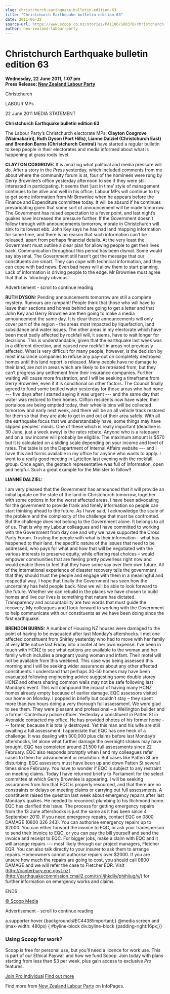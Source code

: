 ```yaml
---
slug: christchurch-earthquake-bulletin-edition-63
title: "Christchurch Earthquake bulletin edition 63"
date: 2011-06-22
source-url: https://www.scoop.co.nz/stories/PA1106/S00370/christchurch-earthquake-bulletin-edition-63.htm
author: new-zealand-labour-party
---
```

Christchurch Earthquake bulletin edition 63
===========================================

**Wednesday, 22 June 2011, 1:07 pm**  
**Press Release: [New Zealand Labour Party](https://info.scoop.co.nz/New_Zealand_Labour_Party)**

Christchurch

LABOUR MPs  

22 June 2011 MEDIA STATEMENT

**Christchurch Earthquake bulletin edition 63**

The Labour Party’s Christchurch electorate MPs, **Clayton Cosgrove (Waimakariri), Ruth Dyson (Port Hills), Lianne Dalziel (Christchurch East) and Brendon Burns (Christchurch Central)** have started a regular bulletin to keep people in their electorates and media informed about what is happening at grass roots level.

**CLAYTON COSGROVE:** It is amazing what political and media pressure will do. After a story in the _Press_ yesterday, which included comments from me about where the community forum is at, four of the nominees were rung by Gerry Brownlee’s office yesterday afternoon to see if they were still interested in participating. It seems that ‘just in time’ style of management continues to be alive and well in his office. Labour MPs will continue to try to get some information from Mr Brownlee when he appears before the Finance and Expenditure committee today. It will be absurd if he continues prevaricating given that some sort of announcement will be made tomorrow. The Government has raised expectation to a fever point, and last night’s quakes have increased the pressure further. If the Government doesn’t follow through with announcements tomorrow, morale in Christchurch will sink to its lowest ebb. John Key says he has had land mapping information for some time, and there is no reason that such information can’t be released, apart from perhaps financial details. At the very least the Government must outline a clear plan for allowing people to get their lives back. Communication throughout this period has been dismal. Some would say abysmal. The Government still hasn’t got the message that our constituents are smart. They can cope with technical information, and they can cope with bad news. Even bad news will allow them to start planning. Lack of information is driving people to the edge. Mr Brownlee must agree that that is ‘blindingly obvious’.

Advertisement - scroll to continue reading





**RUTH DYSON:** Pending announcements tomorrow are still a complete mystery. Rumours are rampant! People think that those who will have to leave their sections and homes behind are going to get a letter and that John Key and Gerry Brownlee are then going to make a media announcement the same day. It is clear these announcements will only cover part of the region - the areas most impacted by liquefaction, land subsidance and water issues. The other areas in my electorate which have been most badly affected by rockfall will, it seems, have to wait longer for decisions. This is understandable, given that the earthquake last week was in a different direction, and caused new rockfall in areas not previously affected. What is very difficult for many people, however, is the decision by most insurance companies to refuse any pay-out on completely destroyed homes until this land report is released. Many people have no damage to their land, are not in areas which are likely to be retreated from, but they can’t progress any settlement from their insurance companies. Further waiting will cause more frustration, and I will be seeking a timeframe from Gerry Brownlee, even if it is conditional on other factors. The Council finally agreed to fund some bottled water yesterday for those areas who had none --- five days after I started saying it was urgent --- and the same day that water was restored to their homes. Clifton residents now have water, their portaloos are being emptied today, their wheelie bins will be collected tomorrow and early next week, and there will be an all vehicle track restored for them so that they are able to get in and out of their area safely. With all the earthquake focus that we understandably have, some things may have slipped peoples' minds. One of these which is really important (deadline is 30 June, just a week away) is the rates rebate. Anyone who is a ratepayer and on a low income will probably be eligible. The maximum amount is $570 but it is calculated on a sliding scale depending on your income and level of rates. The table is on the Department of Internal Affairs website --- and I have this and forms available in my office for anyone who wants to apply. I went to a really good meeting in Lyttelton last evening with the rockfall group. Once again, the geotech representative was full of information, open and helpful. Such a great example for the Minister to follow!!

**LIANNE DALZIEL:**

I am very pleased that the Government has announced that it will provide an initial update on the state of the land in Christchurch tomorrow, together with some options in for the worst affected areas. I have been advocating for the government to provide frank and timely information so people can start thinking ahead to the future. As I have said, I acknowledge the scale of the problem and the complexity of the challenge that must be confronted. But the challenge does not belong to the Government alone. It belongs to all of us. That is why my Labour colleagues and I have committed to working with the Government from day one and why we have supported the Cross Party Forum. Trusting the people with what is their information – what has happened to their land, the specific nature of the issues that need to be addressed, who pays for what and how that will be negotiated with the various interests to preserve equity, while offering real choices – would empower communities that are feeling pretty powerless right now and would enable them to feel that they have some say over their own future. All of the international experience of disaster recovery tells the government that they should trust the people and engage with them in a meaningful and respectful way. I hope that finally the Government has seen how the uncertainty has held people back. Now we will be able to look forward to the future. Whether we can rebuild in the places we have chosen to build homes and live our lives is something that nature has dictated. Transparency and accountability are two words that must guide the recovery. My colleagues and I look forward to working with the Government to help communicate with our constituents as we have been doing since the first earthquake.

**BRENDON BURNS:** A number of Housing NZ houses were damaged to the point of having to be evacuated after last Monday’s aftershocks. I met one affected constituent from Shirley yesterday who had to move with her family at very little notice last Friday into a motel at her own expense. I’ve been in touch with HCNZ to see what options are available to the woman and her family which includes a pregnant young woman and infant. Their motel will not be available from this weekend. This case was being assessed this morning and I will be seeking wider assurances about any other affected constituents. I understand that perhaps 30-50 homes may have been evacuated following engineering advice suggesting some double storey HCNZ and others sharing common walls may not be safe following last Monday’s event. This will compound the impact of having many HCNZ homes already empty because of earlier damage. EQC assessors visited our home on Monday. I popped in briefly but couldn’t stay – they spent more than two hours doing a very thorough full assessment. We were glad to see them. They were pleasant and professional – a Wellington builder and a former Canterbury police officer. Yesterday a constituent in Patten St in Avonside contacted my office. He has provided photos of his former home --- former, because it is totally destroyed. Yet this man and his wife are still awaiting a full assessment. I appreciate that EQC has one heck of a challenge. It was dealing with 300,000 plus claims before last Monday’s aftershocks, let alone what further damage the overnight shakes may have brought. EQC has completed around 21,500 full assessments since 22 February. EQC also responds promptly when I and my colleagues refer cases to them for advancement or resolution. But cases like Patten St are disturbing. EQC assessors must have been up and down Patten St several times since February. You have to wonder if EQC is subject to any restraint on meeting claims. Today I have returned briefly to Parliament for the select committee at which Gerry Brownlee is appearing. I will be seeking assurances from him that EQC is properly resourced, and that there are no constraints or delays on meeting claims or carrying out full assessments. A constituent raised the question last week about emergency repairs after last Monday’s quakes. He needed to reconnect plumbing to his Richmond home. EQC has clarified this issue. The process for getting emergency repairs from the 13 June aftershocks is just the same as it has been since 4 September 2010. If you need emergency repairs, contact EQC on 0800 DAMAGE (0800 326 243). You can authorise emergency repairs up to $2000. You can either forward the invoice to EQC, or ask your tradesperson to send their invoice to EQC, or you can pay the bill yourself and send the invoice and receipt to EQC. For bigger jobs, make a claim with EQC and it will arrange repairs --- most likely through our project managers, Fletcher EQR. You can also talk directly to your insurer to ask them to arrange repairs. Homeowners cannot authorise repairs over $2000. If you are unsure how much the repairs are going to cost, you should call 0800 DAMAGE and we will refer the case to Fletcher EQR. Visit [http://canterbury.eqc.govt.nz](http://earthquakecommission.cmail2.com/t/r/l/jhkdjly/phihiiug/y/) for further information on emergency works and claims.

ENDS  

[© Scoop Media](http://www.scoop.co.nz/about/terms.html)  

Advertisement - scroll to continue reading



a.supporter:hover {background:#EC4438!important;} @media screen and (max-width: 480px) { #byline-block div.byline-block {padding-right:16px;}}

### Using Scoop for work?

Scoop is free for personal use, but you’ll need a licence for work use. This is part of our Ethical Paywall and how we fund Scoop. Join today with plans starting from less than $3 per week, plus gain access to exclusive _Pro_ features.  
  
[Join Pro Individual](https://pro.scoop.co.nz/Individual/?from=ProIn24) [Find out more](https://pro.scoop.co.nz/using-scoop-for-work/?from=ProIn24)

Find more from [New Zealand Labour Party](https://info.scoop.co.nz/New_Zealand_Labour_Party) on InfoPages.